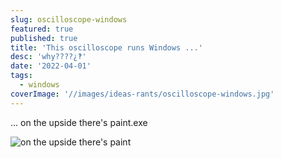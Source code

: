 ```yaml
---
slug: oscilloscope-windows
featured: true
published: true
title: 'This oscilloscope runs Windows ...'
desc: 'why????¿‽'
date: '2022-04-01'
tags:
  - windows
coverImage: '//images/ideas-rants/oscilloscope-windows.jpg'
---
```


... on the upside there's paint.exe

![on the upside there's paint](/images/ideas-rants/oscilloscope-paint.jpg)